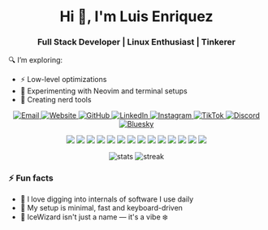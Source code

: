 <h1 align="center">Hi 👋, I'm Luis Enriquez</h1>
<h3 align="center">Full Stack Developer | Linux Enthusiast | Tinkerer</h3>
 
🔍 I’m exploring:
- ⚡️ Low-level optimizations  
- 🧪 Experimenting with Neovim and terminal setups
- 🔧 Creating nerd tools

<p align="center">
  <a href="mailto:github@luise.ac" target="_blank" title="Email">
    <img alt="Email" src="https://img.icons8.com/ios-filled/30/ffffff/email.png"/>
  </a>
  <a href="https://luise.ac" target="_blank" title="Website">
    <img alt="Website" src="https://img.icons8.com/ios-filled/30/ffffff/domain.png"/>
  </a>
  <a href="https://github.com/IceWizard98" target="_blank" title="GitHub">
    <img alt="GitHub" src="https://img.icons8.com/ios-glyphs/30/ffffff/github.png"/>
  </a>
  <a href="https://www.linkedin.com/in/luis-enriquez-aracena-cabrera/" target="_blank" title="LinkedIn">
    <img alt="LinkedIn" src="https://img.icons8.com/ios-filled/30/ffffff/linkedin.png"/>
  </a>
  <a href="https://www.instagram.com/luis_enriquez98" target="_blank" title="Instagram">
    <img alt="Instagram" src="https://img.icons8.com/ios-filled/30/ffffff/instagram-new.png"/>
  </a>
  <a href="https://www.tiktok.com/@luisenriquez_98" target="_blank" title="TikTok">
    <img alt="TikTok" src="https://img.icons8.com/ios-filled/30/ffffff/tiktok.png"/>
  </a>
  <a href="https://discord.com/invite/4UXGyYN4er" target="_blank" title="Discord">
    <img alt="Discord" src="https://img.icons8.com/ios-filled/30/ffffff/discord-logo.png"/>
  </a>
  <a href="https://bsky.app/profile/luise.ac" target="_blank" title="Bluesky">
    <img alt="Bluesky" src="https://img.icons8.com/ios-filled/30/ffffff/rocket.png"/>
  </a>
</p>

<p align="center">
  <img src="https://img.shields.io/badge/PHP-777BB4?style=for-the-badge&logo=php&logoColor=white"/>
  <img src="https://img.shields.io/badge/Python-3776AB?style=for-the-badge&logo=python&logoColor=white"/>
  <img src="https://img.shields.io/badge/Java-007396?style=for-the-badge&logo=java&logoColor=white"/>
  <img src="https://img.shields.io/badge/Go-00ADD8?style=for-the-badge&logo=go&logoColor=white"/>

  <img src="https://img.shields.io/badge/Vue.js-35495E?style=for-the-badge&logo=vue.js&logoColor=4FC08D"/>
  <img src="https://img.shields.io/badge/JavaScript-F7DF1E?style=for-the-badge&logo=javascript&logoColor=black"/>

  <img src="https://img.shields.io/badge/MySQL-4479A1?style=for-the-badge&logo=mysql&logoColor=white"/>
  <img src="https://img.shields.io/badge/MongoDB-47A248?style=for-the-badge&logo=mongodb&logoColor=white"/>
  <img src="https://img.shields.io/badge/MariaDB-003545?style=for-the-badge&logo=mariadb&logoColor=white"/>
  <img src="https://img.shields.io/badge/TiDB-E02020?style=for-the-badge&logo=pingcap&logoColor=white"/>

  <img src="https://img.shields.io/badge/Docker-2496ED?style=for-the-badge&logo=docker&logoColor=white"/>
  <img src="https://img.shields.io/badge/Git-F05032?style=for-the-badge&logo=git&logoColor=white"/>
  <img src="https://img.shields.io/badge/Neovim-57A143?style=for-the-badge&logo=neovim&logoColor=white"/>
  <img src="https://img.shields.io/badge/Linux-FCC624?style=for-the-badge&logo=linux&logoColor=black"/>
</p>

<p align="center">
  <img src="https://github-readme-stats.vercel.app/api?username=IceWizard98&show_icons=true&theme=radical" alt="stats" />
  <img src="https://github-readme-streak-stats.herokuapp.com/?user=IceWizard98&theme=radical" alt="streak" />
</p>

### ⚡ Fun facts

- 🧠 I love digging into internals of software I use daily  
- 🔌 My setup is minimal, fast and keyboard-driven  
- 🧊 IceWizard isn't just a name — it's a vibe ❄️
